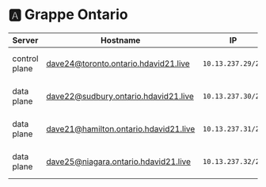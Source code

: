 # :a: Grappe Ontario

| Server           | Hostname                            |  IP               | Specs                 |
|------------------|-------------------------------------|-------------------|-----------------------|
| control plane    |dave24@toronto.ontario.hdavid21.live  | `10.13.237.29/24` | 64GB Ram,      16cpus |
| data plane       |dave22@sudbury.ontario.hdavid21.live  | `10.13.237.30/24` | 64GB Ram,      16cpus |
| data plane       |dave21@hamilton.ontario.hdavid21.live | `10.13.237.31/24` | 64GB Ram,       8cpus |
| data plane       |dave25@niagara.ontario.hdavid21.live  | `10.13.237.32/24` | 64GB Ram,      16cpus |
